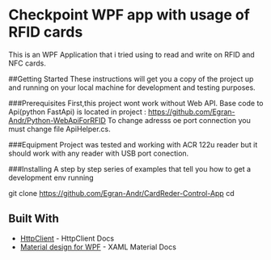 # Checkpoint WPF app with usage of RFID cards
This is an WPF Application that i tried using to read and write on RFID and NFC cards.

##Getting Started
These instructions will get you a copy of the project up and running on your local machine for development and testing purposes.

###Prerequisites
First,this project wont work without Web API.  Base code to Api(python FastApi)  is located in project : https://github.com/Egran-Andr/Python-WebApiForRFID
To change adresss oe port connection you must change file ApiHelper.cs.


###Equipment
Project was tested and working with ACR 122u reader but it should work with any reader with USB port conection.

###Installing
A step by step series of examples that tell you how to get a development env running

git clone https://github.com/Egran-Andr/CardReder-Control-App cd 

## Built With

* [HttpClient]([https://bottlepy.org/](https://learn.microsoft.com/en-us/dotnet/api/system.net.http.httpclienthandler?view=net-7.0)https://learn.microsoft.com/en-us/dotnet/api/system.net.http.httpclienthandler?view=net-7.0) - HttpClient Docs
* [Material design for WPF](http://materialdesigninxaml.net/) - XAML Material Docs

